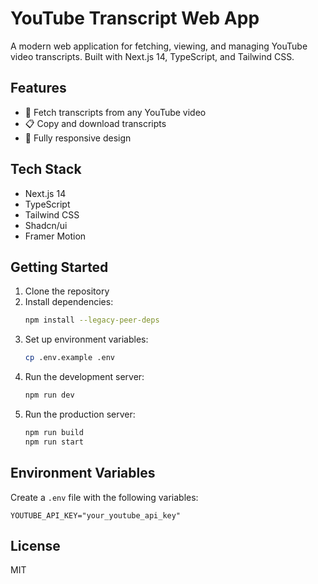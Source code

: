 # YouTube Transcript Web App

A modern web application for fetching, viewing, and managing YouTube video transcripts. Built with Next.js 14, TypeScript, and Tailwind CSS.

## Features

- 📝 Fetch transcripts from any YouTube video
- 📋 Copy and download transcripts
- 📱 Fully responsive design

## Tech Stack

- Next.js 14
- TypeScript
- Tailwind CSS
- Shadcn/ui
- Framer Motion

## Getting Started

1. Clone the repository
2. Install dependencies:
   ```bash
   npm install --legacy-peer-deps
   ```
3. Set up environment variables:
   ```bash
   cp .env.example .env
   ```
4. Run the development server:
   ```bash
   npm run dev
   ```
5. Run the production server:
   ```bash
   npm run build
   npm run start
   ```

## Environment Variables

Create a `.env` file with the following variables:

```env
YOUTUBE_API_KEY="your_youtube_api_key"
```

## License

MIT
